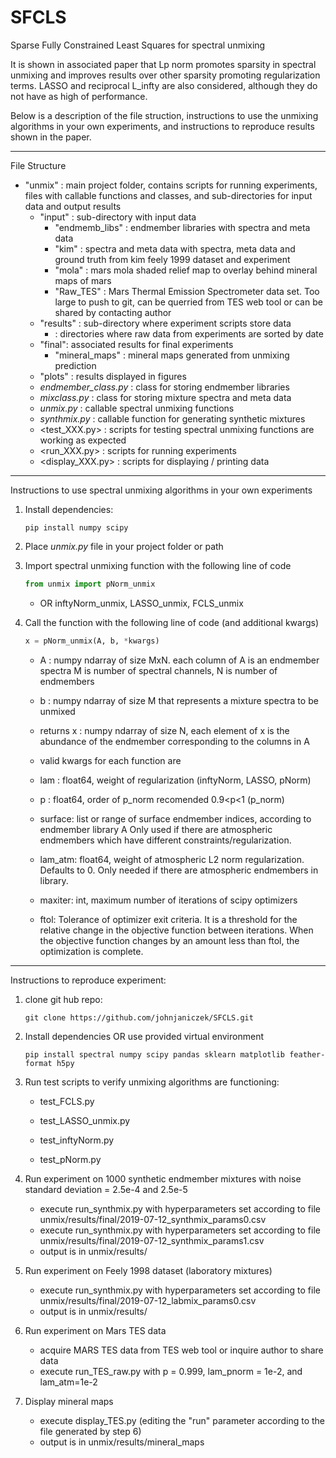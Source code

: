 # SFCLS
Sparse Fully Constrained Least Squares for spectral unmixing

It is shown in associated paper that Lp norm promotes sparsity in spectral unmixing and improves results over other sparsity promoting regularization terms. LASSO and reciprocal L_infty are also considered, although they do not have as high of performance. 

Below is a description of the file struction, instructions to use the unmixing algorithms in your own experiments, and instructions to reproduce results shown in the paper.
____________________________________________________________
File Structure

- "unmix" : main project folder, contains scripts for running experiments, files with callable 
            functions and classes, and sub-directories for input data and output results
    - "input" : sub-directory with input data
        - "endmemb_libs" :  endmember libraries with spectra and meta data
        - "kim" :   spectra and meta data with spectra, meta data and ground truth from
                    kim feely 1999 dataset and experiment
        - "mola" :  mars mola shaded relief map to overlay behind mineral maps of mars
        - "Raw_TES" : Mars Thermal Emission Spectrometer data set. Too large to push to git, can be querried from TES web tool or can be 			shared by contacting author
    - "results" : sub-directory where experiment scripts store data
        - <Year-Month-Day> : directories where raw data from experiments are sorted by date
	- "final": associated results for final experiments
        - "mineral_maps" : mineral maps generated from unmixing prediction
	- "plots" : results displayed in figures
    - *endmember_class.py* : class for storing endmember libraries
    - *mixclass.py* : class for storing mixture spectra and meta data
    - *unmix.py* : callable spectral unmixing functions
    - *synthmix.py* : callable function for generating synthetic mixtures
    - <test_XXX.py> : scripts for testing spectral unmixing functions are working as expected
    - <run_XXX.py> : scripts for running experiments
    - <display_XXX.py> : scripts for displaying / printing data

____________________________________________________________

Instructions to use spectral unmixing algorithms in your own experiments

1. Install dependencies:
	```
	pip install numpy scipy
	```
2. Place *unmix.py* file in your project folder or path

3. Import spectral unmixing function with the following line of code

	``` python
	from unmix import pNorm_unmix
	```
    - OR inftyNorm_unmix, LASSO_unmix, FCLS_unmix
    
4. Call the function with the following line of code (and additional kwargs)

	```python
	x = pNorm_unmix(A, b, *kwargs)
	```    
    - A : numpy ndarray of size MxN. each column of A is an endmember spectra
        M is number of spectral channels, N is number of endmembers
    - b : numpy ndarray of size M that represents a mixture spectra to be unmixed
    
    - returns x : numpy ndarray of size N, each element of x is the abundance
                of the endmember corresponding to the columns in A
    
    - valid kwargs for each function are
    
    - lam : float64, weight of regularization (inftyNorm, LASSO, pNorm)
    - p : float64, order of p_norm recomended 0.9<p<1 (p_norm)
    - surface: list or range of surface endmember indices, according to endmember library A Only used if there are atmospheric endmembers which have different constraints/regularization. 
    - lam_atm: float64, weight of atmospheric L2 norm regularization. Defaults to 0. Only needed if there are atmospheric endmembers in library.
    - maxiter: int, maximum number of iterations of scipy optimizers
    - ftol: Tolerance of optimizer exit criteria. It is a threshold for the relative change in the objective function between iterations. When the objective function changes by an amount less than ftol, the optimization is complete.


_____________________________________________________________

Instructions to reproduce experiment:
1. clone git hub repo:
	
	```
	git clone https://github.com/johnjaniczek/SFCLS.git
	```
	
2. Install dependencies OR use provided virtual environment
	```
	pip install spectral numpy scipy pandas sklearn matplotlib feather-format h5py
	```
	
3. Run test scripts to verify unmixing algorithms are functioning:
	
	- test_FCLS.py

	- test_LASSO_unmix.py
	
	- test_inftyNorm.py
	
	- test_pNorm.py

4. Run experiment on 1000 synthetic endmember mixtures with noise standard deviation = 2.5e-4 and 2.5e-5

	- execute run_synthmix.py with hyperparameters set according to file unmix/results/final/2019-07-12_synthmix_params0.csv
	- execute run_synthmix.py with hyperparameters set according to file unmix/results/final/2019-07-12_synthmix_params1.csv
	- output is in unmix/results/<Todays Date>
	
5. Run experiment on Feely 1998 dataset (laboratory mixtures)

	- execute run_synthmix.py with hyperparameters set according to file unmix/results/final/2019-07-12_labmix_params0.csv
	- output is in unmix/results/<Todays Date>

6. Run experiment on Mars TES data

	- acquire MARS TES data from TES web tool or inquire author to share data
	- execute run_TES_raw.py with p = 0.999, lam_pnorm = 1e-2, and lam_atm=1e-2

7. Display mineral maps
	
	- execute display_TES.py (editing the "run" parameter according to the file generated by step 6)
	- output is in unmix/results/mineral_maps


    
    

